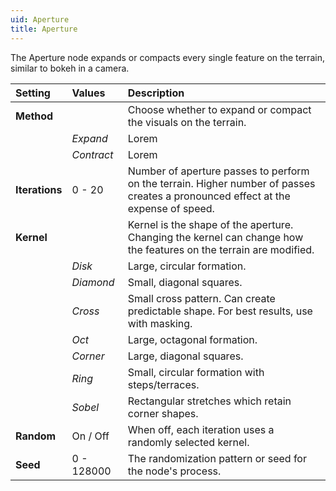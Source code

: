 ```yaml
---
uid: Aperture
title: Aperture
---
```


The Aperture node expands or compacts every single feature on the terrain, similar to bokeh in a camera.

| Setting        | Values     | Description                                                                                                                    |
| :------------- | :--------- | :----------------------------------------------------------------------------------------------------------------------------- |
| **Method**     |            | Choose whether to expand or compact the visuals on the terrain.                                                                |
|                | *Expand*   | Lorem                                                                                                                          |
|                | *Contract* | Lorem                                                                                                                          |
| **Iterations** | 0 - 20     | Number of aperture passes to perform on the terrain. Higher number of passes creates a pronounced effect at the expense of speed. |
| **Kernel**     |            | Kernel is the shape of the aperture. Changing the kernel can change how the features on the terrain are modified.          |
|                | *Disk*     | Large, circular formation.                                                                                                     |
|                | *Diamond*  | Small, diagonal squares.                                                                                                       |
|                | *Cross*    | Small cross pattern. Can create predictable shape. For best results, use with masking.                                          |
|                | *Oct*      | Large, octagonal formation.                                                                                                    |
|                | *Corner*   | Large, diagonal squares.                                                                                                       |
|                | *Ring*     | Small, circular formation with steps/terraces.                                                                                 |
|                | *Sobel*    | Rectangular stretches which retain corner shapes.                                                                              |
| **Random**     | On / Off   | When off, each iteration uses a randomly selected kernel.                                                                       |
| **Seed**       | 0 - 128000 | The randomization pattern or seed for the node's process.                                                                      |



